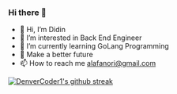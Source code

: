 ### Hi there 👋


<!-- **didintri196/didintri196** is a ✨ _special_ ✨ repository because its `README.md` (this file) appears on your GitHub profile. -->
- 👋 Hi, I’m Didin
- 👀 I’m interested in Back End Engineer
- 🌱 I’m currently learning GoLang Programming
- 💞️ Make a better future
- 📫 How to reach me alafanori@gmail.com

[![DenverCoder1's github streak](https://github-readme-streak-stats.herokuapp.com/?user=NoriAlafa&theme=blue-green)](https://github.com/DenverCoder1/github-readme-streak-stats)
